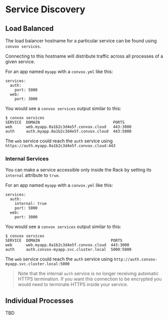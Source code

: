# Service Discovery

## Load Balanced

The load balancer hostname for a particular service can be found using `convox services`.

Connecting to this hostname will distribute traffic across all processes of a given service.

For an app named `myapp` with a `convox.yml` like this:

    services:
      auth:
        port: 5000
      web:
        port: 3000

You would see a `convox services` output similar to this:

    $ convox services
    SERVICE  DOMAIN                                PORTS
    web      web.myapp.0a1b2c3d4e5f.convox.cloud   443:3000
    auth     auth.myapp.0a1b2c3d4e5f.convox.cloud  443:5000

The `web` service could reach the `auth` service using `https://auth.myapp.0a1b2c3d4e5f.convox.cloud:443`

### Internal Services

You can make a service accessible only inside the Rack by setting its `internal` attribute to `true`.

For an app named `myapp` with a `convox.yml` like this:

    services:
      auth:
        internal: true
        port: 5000
      web:
        port: 3000

You would see a `convox services` output similar to this:

    $ convox services
    SERVICE  DOMAIN                               PORTS
    web      web.myapp.0a1b2c3d4e5f.convox.cloud  443:3000
    auth     auth.convox-myapp.svc.cluster.local  5000:5000

The `web` service could reach the `auth` service using `http://auth.convox-myapp.svc.cluster.local:5000`

> Note that the internal `auth` service is no longer receiving automatic HTTPS termination. If you want this connection
> to be encrypted you would need to terminate HTTPS inside your service.

## Individual Processes

TBD